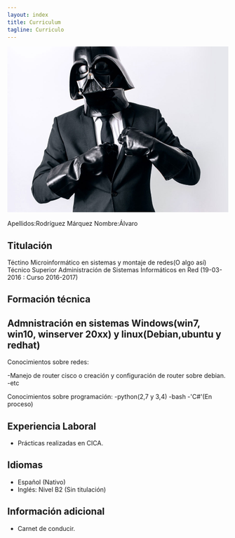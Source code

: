 ```yaml
---
layout: index
title: Curriculum 
tagline: Curriculo
---
```


![Imagen perfil formal](images/perfil.jpg)

Apellidos:Rodríguez Márquez
Nombre:Álvaro

Titulación
----------------
Téctino Microinformático en sistemas y montaje de redes(O algo así)
Técnico Superior Administración de Sistemas Informáticos en Red (19-03-2016 : Curso 2016-2017)

Formación técnica
-----------------
Admnistración en sistemas Windows(win7, win10, winserver 20xx) y linux(Debian,ubuntu y redhat)
----
Conocimientos sobre redes:

-Manejo de router cisco o creación y configuración de router sobre debian.
-etc

Conocimientos sobre programación:
-python(2,7 y 3,4)
-bash
-'C#'(En proceso)

Experiencia Laboral
------------------
- Prácticas realizadas en CICA.

Idiomas
------------------
- Español (Nativo)
- Inglés: Nivel B2 (Sin titulación)

Información adicional
------------------
- Carnet de conducir.



